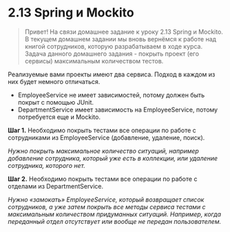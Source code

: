 # 2.13 Spring и Mockito 

> Привет!
На связи домашнее задание к уроку 2.13 Spring и Mockito.
В текущем домашнем задании мы вновь вернёмся к работе над книгой сотрудников, 
 которую разрабатываем в ходе курса. Задача данного домашнего задания - 
 покрыть проект (его сервисы) максимальным количеством тестов.

Реализуемые вами проекты имеют два сервиса. Подход в каждом из них будет немного отличаться.

- EmployeeService не имеет зависимостей, потому должен быть покрыт с помощью JUnit.
- DepartmentService имеет зависимость на EmployeeService, потому потребуется еще 
  и Mockito.

**Шаг 1.** Необходимо покрыть тестами все операции по работе с сотрудниками из EmployeeService 
(добавление, удаление, поиск).

*Нужно покрыть максимальное количество ситуаций, например добавление сотрудника, который уже 
есть в коллекции, или удаление сотрудника, которого нет.*

**Шаг 2.** Необходимо покрыть тестами все операции по работе с отделами из DepartmentService.

*Нужно «замокать» EmployeeService, который возвращает список сотрудников, а уже затем покрыть 
все методы сервиса тестами с максимальным количеством придуманных ситуаций. Например, когда 
переданный отдел отсутствует или вообще не передан пользователем.*

